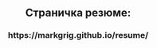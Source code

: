 <h2 align = "center" > Cтраничка резюме: </h2>
<h3 align = "center" > https://markgrig.github.io/resume/ </h3>
